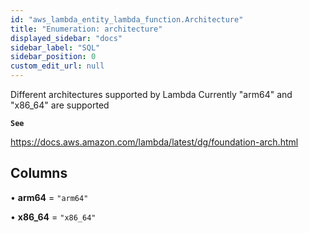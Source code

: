 ```yaml
---
id: "aws_lambda_entity_lambda_function.Architecture"
title: "Enumeration: architecture"
displayed_sidebar: "docs"
sidebar_label: "SQL"
sidebar_position: 0
custom_edit_url: null
---
```


Different architectures supported by Lambda
Currently "arm64" and "x86_64" are supported

**`See`**

https://docs.aws.amazon.com/lambda/latest/dg/foundation-arch.html

## Columns

• **arm64** = ``"arm64"``

• **x86\_64** = ``"x86_64"``
